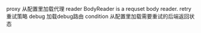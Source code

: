 proxy           从配置里加载代理
reader          BodyReader is a requset body reader.
retry           重试策略
debug           加载debug路由
condition       从配置里加载需要重试的后端返回状态